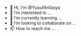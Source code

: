 - 👋 Hi, I’m @YusufAnfasya
- 👀 I’m interested in ...
- 🌱 I’m currently learning ...
- 💞️ I’m looking to collaborate on ...
- 📫 How to reach me ...

<!---
YusufAnfasya/YusufAnfasya is a ✨ special ✨ repository because its `README.md` (this file) appears on your GitHub profile.
You can click the Preview link to take a look at your changes.
Wadaw
--->
